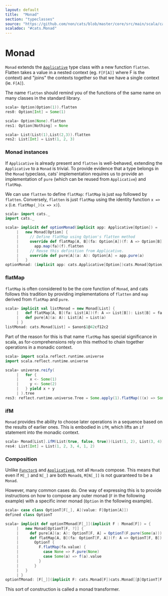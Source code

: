 ```yaml
---
layout: default
title:  "Monad"
section: "typeclasses"
source: "https://github.com/non/cats/blob/master/core/src/main/scala/cats/Monad.scala"
scaladoc: "#cats.Monad"
---
```

# Monad

`Monad` extends the [`Applicative`](applicative.html) type class with a
new function `flatten`. Flatten takes a value in a nested context (eg.
`F[F[A]]` where F is the context) and "joins" the contexts together so
that we have a single context (ie. `F[A]`).

The name `flatten` should remind you of the functions of the same name on many
classes in the standard library.

```scala
scala> Option(Option(1)).flatten
res0: Option[Int] = Some(1)

scala> Option(None).flatten
res1: Option[Nothing] = None

scala> List(List(1),List(2,3)).flatten
res2: List[Int] = List(1, 2, 3)
```

### Monad instances

If `Applicative` is already present and `flatten` is well-behaved,
extending the `Applicative` to a `Monad` is trivial. To provide evidence
that a type belongs in the `Monad` typeclass, cats' implementation
requires us to provide an implementation of `pure` (which can be reused
from `Applicative`) and `flatMap`.

We can use `flatten` to define `flatMap`: `flatMap` is just `map`
followed by `flatten`. Conversely, `flatten` is just `flatMap` using
the identity function `x => x` (i.e. `flatMap(_)(x => x)`).

```scala
scala> import cats._
import cats._

scala> implicit def optionMonad(implicit app: Applicative[Option]) =
     |   new Monad[Option] {
     |     // Define flatMap using Option's flatten method
     |     override def flatMap[A, B](fa: Option[A])(f: A => Option[B]): Option[B] =
     |       app.map(fa)(f).flatten
     |     // Reuse this definition from Applicative.
     |     override def pure[A](a: A): Option[A] = app.pure(a)
     |   }
optionMonad: (implicit app: cats.Applicative[Option])cats.Monad[Option]
```

### flatMap

`flatMap` is often considered to be the core function of `Monad`, and cats
follows this tradition by providing implementations of `flatten` and `map`
derived from `flatMap` and `pure`.

```scala
scala> implicit val listMonad = new Monad[List] {
     |   def flatMap[A, B](fa: List[A])(f: A => List[B]): List[B] = fa.flatMap(f)
     |   def pure[A](a: A): List[A] = List(a)
     | }
listMonad: cats.Monad[List] = $anon$1@42cf12c2
```

Part of the reason for this is that name `flatMap` has special significance in
scala, as for-comprehensions rely on this method to chain together operations
in a monadic context.

```scala
scala> import scala.reflect.runtime.universe
import scala.reflect.runtime.universe

scala> universe.reify(
     |   for {
     |     x <- Some(1)
     |     y <- Some(2)
     |   } yield x + y
     | ).tree
res3: reflect.runtime.universe.Tree = Some.apply(1).flatMap(((x) => Some.apply(2).map(((y) => x.$plus(y)))))
```

### ifM

`Monad` provides the ability to choose later operations in a sequence based on
the results of earlier ones. This is embodied in `ifM`, which lifts an `if`
statement into the monadic context.

```scala
scala> Monad[List].ifM(List(true, false, true))(List(1, 2), List(3, 4))
res4: List[Int] = List(1, 2, 3, 4, 1, 2)
```

### Composition
Unlike [`Functor`s](functor.html) and [`Applicative`s](applicative.html),
not all `Monad`s compose. This means that even if `M[_]` and `N[_]` are
both `Monad`s, `M[N[_]]` is not guaranteed to be a `Monad`.

However, many common cases do. One way of expressing this is to provide
instructions on how to compose any outer monad (`F` in the following
example) with a specific inner monad (`Option` in the following
example).

```scala
scala> case class OptionT[F[_], A](value: F[Option[A]])
defined class OptionT

scala> implicit def optionTMonad[F[_]](implicit F : Monad[F]) = {
     |   new Monad[OptionT[F, ?]] {
     |     def pure[A](a: A): OptionT[F, A] = OptionT(F.pure(Some(a)))
     |     def flatMap[A, B](fa: OptionT[F, A])(f: A => OptionT[F, B]): OptionT[F, B] =
     |       OptionT {
     |         F.flatMap(fa.value) {
     |           case None => F.pure(None)
     |           case Some(a) => f(a).value
     |         }
     |       }
     |   }
     | }
optionTMonad: [F[_]](implicit F: cats.Monad[F])cats.Monad[[β]OptionT[F,β]]
```

This sort of construction is called a monad transformer.

